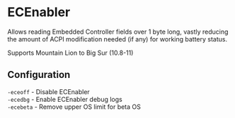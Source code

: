 # ECEnabler

Allows reading Embedded Controller fields over 1 byte long, vastly reducing the amount of ACPI modification needed (if any) for working battery status.

Supports Mountain Lion to Big Sur (10.8-11)

## Configuration

`-eceoff` - Disable ECEnabler  
`-ecedbg` - Enable ECEnabler debug logs  
`-ecebeta` - Remove upper OS limit for beta OS  
